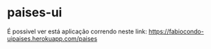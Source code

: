 # paises-ui
É possivel ver está aplicação correndo neste link:
https://fabiocondo-uipaises.herokuapp.com/paises
